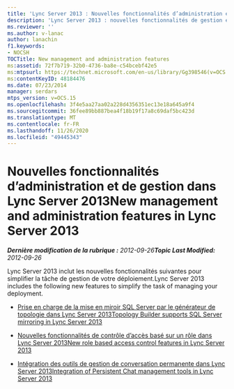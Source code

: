 ```yaml
---
title: 'Lync Server 2013 : Nouvelles fonctionnalités d’administration et de gestion'
description: 'Lync Server 2013 : nouvelles fonctionnalités de gestion et d’administration.'
ms.reviewer: ''
ms.author: v-lanac
author: lanachin
f1.keywords:
- NOCSH
TOCTitle: New management and administration features
ms:assetid: 72f7b719-32b0-4736-ba8e-c54bcebf42e5
ms:mtpsurl: https://technet.microsoft.com/en-us/library/Gg398546(v=OCS.15)
ms:contentKeyID: 48184476
ms.date: 07/23/2014
manager: serdars
mtps_version: v=OCS.15
ms.openlocfilehash: 3f4e5aa27aa02a228d4356351ec13e18a645a9f4
ms.sourcegitcommit: 36fee89bb887bea4f18b19f17a8c69daf5bc423d
ms.translationtype: MT
ms.contentlocale: fr-FR
ms.lasthandoff: 11/26/2020
ms.locfileid: "49445343"
---
```

# <a name="new-management-and-administration-features-in-lync-server-2013"></a><span data-ttu-id="5507f-103">Nouvelles fonctionnalités d’administration et de gestion dans Lync Server 2013</span><span class="sxs-lookup"><span data-stu-id="5507f-103">New management and administration features in Lync Server 2013</span></span>

<div data-xmlns="http://www.w3.org/1999/xhtml">

<div class="topic" data-xmlns="http://www.w3.org/1999/xhtml" data-msxsl="urn:schemas-microsoft-com:xslt" data-cs="https://msdn.microsoft.com/">

<div data-asp="https://msdn2.microsoft.com/asp">



</div>

<div id="mainSection">

<div id="mainBody"><span data-ttu-id="5507f-104">

<span> </span></span><span class="sxs-lookup"><span data-stu-id="5507f-104">

<span> </span></span></span>

<span data-ttu-id="5507f-105">_**Dernière modification de la rubrique :** 2012-09-26_</span><span class="sxs-lookup"><span data-stu-id="5507f-105">_**Topic Last Modified:** 2012-09-26_</span></span>

<span data-ttu-id="5507f-106">Lync Server 2013 inclut les nouvelles fonctionnalités suivantes pour simplifier la tâche de gestion de votre déploiement.</span><span class="sxs-lookup"><span data-stu-id="5507f-106">Lync Server 2013 includes the following new features to simplify the task of managing your deployment.</span></span>

  - [<span data-ttu-id="5507f-107">Prise en charge de la mise en miroir SQL Server par le générateur de topologie dans Lync Server 2013</span><span class="sxs-lookup"><span data-stu-id="5507f-107">Topology Builder supports SQL Server mirroring in Lync Server 2013</span></span>](lync-server-2013-topology-builder-supports-sql-server-mirroring.md)

  - [<span data-ttu-id="5507f-108">Nouvelles fonctionnalités de contrôle d’accès basé sur un rôle dans Lync Server 2013</span><span class="sxs-lookup"><span data-stu-id="5507f-108">New role based access control features in Lync Server 2013</span></span>](lync-server-2013-has-new-role-based-access-control-features.md)

  - [<span data-ttu-id="5507f-109">Intégration des outils de gestion de conversation permanente dans Lync Server 2013</span><span class="sxs-lookup"><span data-stu-id="5507f-109">Integration of Persistent Chat management tools in Lync Server 2013</span></span>](lync-server-2013-integration-of-persistent-chat-management-tools.md)

<span data-ttu-id="5507f-110"></div>

<span> </span>

</div>

</div>

</span><span class="sxs-lookup"><span data-stu-id="5507f-110"></div>

<span> </span>

</div>

</div>

</span></span></div>


